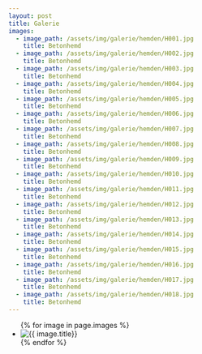 ```yaml
---
layout: post
title: Galerie
images:
  - image_path: /assets/img/galerie/hemden/H001.jpg
    title: Betonhemd
  - image_path: /assets/img/galerie/hemden/H002.jpg
    title: Betonhemd
  - image_path: /assets/img/galerie/hemden/H003.jpg
    title: Betonhemd
  - image_path: /assets/img/galerie/hemden/H004.jpg
    title: Betonhemd
  - image_path: /assets/img/galerie/hemden/H005.jpg
    title: Betonhemd
  - image_path: /assets/img/galerie/hemden/H006.jpg
    title: Betonhemd
  - image_path: /assets/img/galerie/hemden/H007.jpg
    title: Betonhemd
  - image_path: /assets/img/galerie/hemden/H008.jpg
    title: Betonhemd
  - image_path: /assets/img/galerie/hemden/H009.jpg
    title: Betonhemd
  - image_path: /assets/img/galerie/hemden/H010.jpg
    title: Betonhemd
  - image_path: /assets/img/galerie/hemden/H011.jpg
    title: Betonhemd
  - image_path: /assets/img/galerie/hemden/H012.jpg
    title: Betonhemd
  - image_path: /assets/img/galerie/hemden/H013.jpg
    title: Betonhemd
  - image_path: /assets/img/galerie/hemden/H014.jpg
    title: Betonhemd
  - image_path: /assets/img/galerie/hemden/H015.jpg
    title: Betonhemd
  - image_path: /assets/img/galerie/hemden/H016.jpg
    title: Betonhemd
  - image_path: /assets/img/galerie/hemden/H017.jpg
    title: Betonhemd
  - image_path: /assets/img/galerie/hemden/H018.jpg
    title: Betonhemd
---
```


<ul class="photo-gallery">
  {% for image in page.images %}
    <li><img src="{{ image.image_path | prepend: site.baseurl }}" alt="{{ image.title}}"/></li>
  {% endfor %}
</ul>